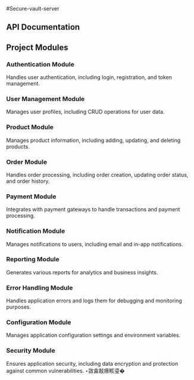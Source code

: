 #Secure-vault-server

## API Documentation

<!-- TODO API documentation -->

## Project Modules

### Authentication Module

Handles user authentication, including login, registration, and token management.

### User Management Module

Manages user profiles, including CRUD operations for user data.

### Product Module

Manages product information, including adding, updating, and deleting products.

### Order Module

Handles order processing, including order creation, updating order status, and order history.

### Payment Module

Integrates with payment gateways to handle transactions and payment processing.

### Notification Module

Manages notifications to users, including email and in-app notifications.

### Reporting Module

Generates various reports for analytics and business insights.

### Error Handling Module

Handles application errors and logs them for debugging and monitoring purposes.

### Configuration Module

Manages application configuration settings and environment variables.

### Security Module

Ensures application security, including data encryption and protection against common vulnerabilities.
‣敳畣敲瘭畡瑬�
